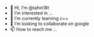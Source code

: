 - 👋 Hi, I’m @tahin18t
- 👀 I’m interested in ...
- 🌱 I’m currently learning c++
- 💞️ I’m looking to collaborate on google
- 📫 How to reach me ...

<!---
tahin18t/tahin18t is a ✨ special ✨ repository because its `README.md` (this file) appears on your GitHub profile.
You can click the Preview link to take a look at your changes.
--->

